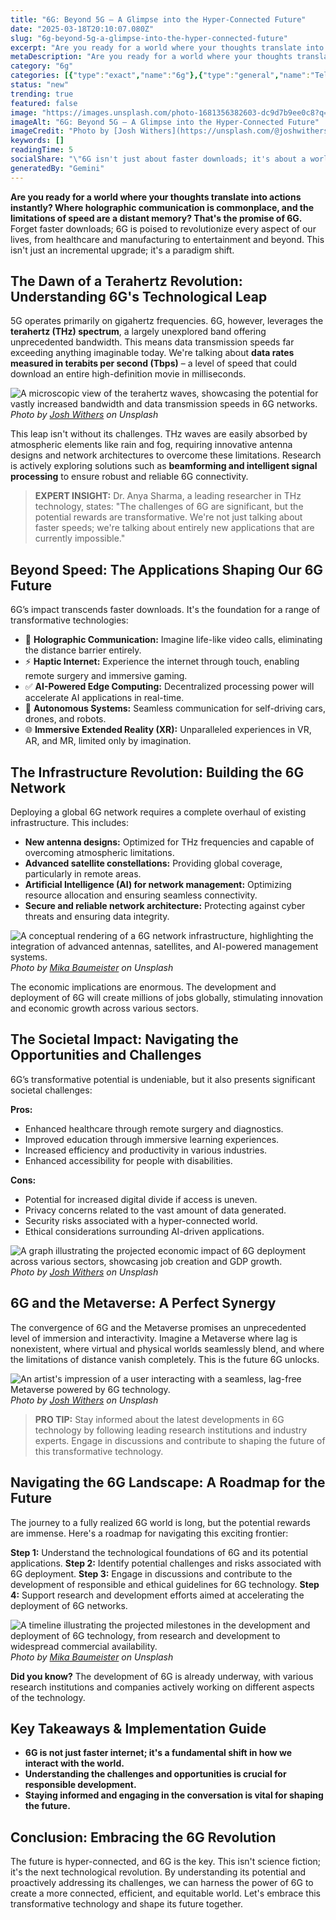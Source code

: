 ```yaml
---
title: "6G: Beyond 5G – A Glimpse into the Hyper-Connected Future"
date: "2025-03-18T20:10:07.080Z"
slug: "6g-beyond-5g-a-glimpse-into-the-hyper-connected-future"
excerpt: "Are you ready for a world where your thoughts translate into actions instantly?  Where holographic communication is commonplace, and the limitations of speed are a distant memory?  That's the promise of 6G. Forget faster downloads; 6G is poised to revolutionize every aspect of our lives, from healthcare and manufacturing to entertainment and beyond. This isn't just an incremental upgrade; it's a paradigm shift."
metaDescription: "Are you ready for a world where your thoughts translate into actions instantly?  Where holographic communication is commonplace, and the limitations of spe..."
category: "6g"
categories: [{"type":"exact","name":"6g"},{"type":"general","name":"Telecommunications"},{"type":"medium","name":"Wireless Networks"},{"type":"specific","name":"Terahertz Communication"},{"type":"niche","name":"Beamforming"}]
status: "new"
trending: true
featured: false
image: "https://images.unsplash.com/photo-1681356382603-dc9d7b9ee0c8?q=85&w=1200&fit=max&fm=webp&auto=compress"
imageAlt: "6G: Beyond 5G – A Glimpse into the Hyper-Connected Future"
imageCredit: "Photo by [Josh Withers](https://unsplash.com/@joshwithers) on Unsplash"
keywords: []
readingTime: 5
socialShare: "\"6G isn't just about faster downloads; it's about a world where holographic communication and haptic internet are commonplace – a paradigm shift, not an incremental upgrade.\""
generatedBy: "Gemini"
---
```




**Are you ready for a world where your thoughts translate into actions instantly?  Where holographic communication is commonplace, and the limitations of speed are a distant memory?  That's the promise of 6G.** Forget faster downloads; 6G is poised to revolutionize every aspect of our lives, from healthcare and manufacturing to entertainment and beyond. This isn't just an incremental upgrade; it's a paradigm shift.

## The Dawn of a Terahertz Revolution: Understanding 6G's Technological Leap

5G operates primarily on gigahertz frequencies. 6G, however, leverages the **terahertz (THz) spectrum**, a largely unexplored band offering unprecedented bandwidth.  This means data transmission speeds far exceeding anything imaginable today. We're talking about **data rates measured in terabits per second (Tbps)** – a level of speed that could download an entire high-definition movie in milliseconds.

![A microscopic view of the terahertz waves, showcasing the potential for vastly increased bandwidth and data transmission speeds in 6G networks.](https://images.unsplash.com/photo-1681356382603-dc9d7b9ee0c8?q=85&w=1200&fit=max&fm=webp&auto=compress)
*Photo by [Josh Withers](https://unsplash.com/@joshwithers) on Unsplash*

This leap isn't without its challenges.  THz waves are easily absorbed by atmospheric elements like rain and fog, requiring innovative antenna designs and network architectures to overcome these limitations.  Research is actively exploring solutions such as **beamforming and intelligent signal processing** to ensure robust and reliable 6G connectivity.

> **EXPERT INSIGHT:** Dr. Anya Sharma, a leading researcher in THz technology, states: "The challenges of 6G are significant, but the potential rewards are transformative. We're not just talking about faster speeds; we're talking about entirely new applications that are currently impossible."

## Beyond Speed: The Applications Shaping Our 6G Future

6G’s impact transcends faster downloads.  It's the foundation for a range of transformative technologies:

* 🔑 **Holographic Communication:** Imagine life-like video calls, eliminating the distance barrier entirely.
* ⚡ **Haptic Internet:**  Experience the internet through touch, enabling remote surgery and immersive gaming.
* ✅ **AI-Powered Edge Computing:**  Decentralized processing power will accelerate AI applications in real-time.
* 🚀 **Autonomous Systems:**  Seamless communication for self-driving cars, drones, and robots.
* 🌐 **Immersive Extended Reality (XR):**  Unparalleled experiences in VR, AR, and MR, limited only by imagination.

## The Infrastructure Revolution: Building the 6G Network

Deploying a global 6G network requires a complete overhaul of existing infrastructure.  This includes:

* **New antenna designs:**  Optimized for THz frequencies and capable of overcoming atmospheric limitations.
* **Advanced satellite constellations:**  Providing global coverage, particularly in remote areas.
* **Artificial Intelligence (AI) for network management:**  Optimizing resource allocation and ensuring seamless connectivity.
* **Secure and reliable network architecture:**  Protecting against cyber threats and ensuring data integrity.

![A conceptual rendering of a 6G network infrastructure, highlighting the integration of advanced antennas, satellites, and AI-powered management systems.](https://images.unsplash.com/photo-1595428316411-9e9669619c4a?q=85&w=1200&fit=max&fm=webp&auto=compress)
*Photo by [Mika Baumeister](https://unsplash.com/@kommumikation) on Unsplash*

The economic implications are enormous.  The development and deployment of 6G will create millions of jobs globally, stimulating innovation and economic growth across various sectors.

## The Societal Impact: Navigating the Opportunities and Challenges

6G’s transformative potential is undeniable, but it also presents significant societal challenges:

**Pros:**

* Enhanced healthcare through remote surgery and diagnostics.
* Improved education through immersive learning experiences.
* Increased efficiency and productivity in various industries.
* Enhanced accessibility for people with disabilities.

**Cons:**

* Potential for increased digital divide if access is uneven.
* Privacy concerns related to the vast amount of data generated.
* Security risks associated with a hyper-connected world.
* Ethical considerations surrounding AI-driven applications.

![A graph illustrating the projected economic impact of 6G deployment across various sectors, showcasing job creation and GDP growth.](https://images.unsplash.com/photo-1681356382589-5083d3919728?q=85&w=1200&fit=max&fm=webp&auto=compress)
*Photo by [Josh Withers](https://unsplash.com/@joshwithers) on Unsplash*

## 6G and the Metaverse: A Perfect Synergy

The convergence of 6G and the Metaverse promises an unprecedented level of immersion and interactivity.  Imagine a Metaverse where lag is nonexistent, where virtual and physical worlds seamlessly blend, and where the limitations of distance vanish completely.  This is the future 6G unlocks.

![An artist's impression of a user interacting with a seamless, lag-free Metaverse powered by 6G technology.](https://images.unsplash.com/photo-1681356382603-dc9d7b9ee0c8?q=85&w=1200&fit=max&fm=webp&auto=compress)
*Photo by [Josh Withers](https://unsplash.com/@joshwithers) on Unsplash*

> **PRO TIP:**  Stay informed about the latest developments in 6G technology by following leading research institutions and industry experts.  Engage in discussions and contribute to shaping the future of this transformative technology.

## Navigating the 6G Landscape: A Roadmap for the Future

The journey to a fully realized 6G world is long, but the potential rewards are immense.  Here's a roadmap for navigating this exciting frontier:

**Step 1:**  Understand the technological foundations of 6G and its potential applications.
**Step 2:**  Identify potential challenges and risks associated with 6G deployment.
**Step 3:**  Engage in discussions and contribute to the development of responsible and ethical guidelines for 6G technology.
**Step 4:**  Support research and development efforts aimed at accelerating the deployment of 6G networks.

![A timeline illustrating the projected milestones in the development and deployment of 6G technology, from research and development to widespread commercial availability.](https://images.unsplash.com/photo-1595428316411-9e9669619c4a?q=85&w=1200&fit=max&fm=webp&auto=compress)
*Photo by [Mika Baumeister](https://unsplash.com/@kommumikation) on Unsplash*

**Did you know?**  The development of 6G is already underway, with various research institutions and companies actively working on different aspects of the technology.

## Key Takeaways & Implementation Guide

* **6G is not just faster internet; it's a fundamental shift in how we interact with the world.**
* **Understanding the challenges and opportunities is crucial for responsible development.**
* **Staying informed and engaging in the conversation is vital for shaping the future.**

## Conclusion: Embracing the 6G Revolution

The future is hyper-connected, and 6G is the key.  This isn't science fiction; it's the next technological revolution. By understanding its potential and proactively addressing its challenges, we can harness the power of 6G to create a more connected, efficient, and equitable world.  Let's embrace this transformative technology and shape its future together.



<div class="reading-progress-container">
  <div id="reading-progress" class="reading-progress"></div>
</div>
